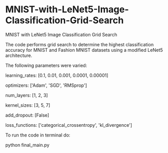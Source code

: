 # MNIST-with-LeNet5-Image-Classification-Grid-Search
MNIST with LeNet5 Image Classification Grid Search

The code performs grid search to determine the highest classification accuracy for MNIST and Fashion MNIST datasets using a modified LeNet5 architecture.

The following parameters were varied:

learning_rates: [0.1, 0.01, 0.001, 0.0001, 0.00001]

optimizers: ['Adam', 'SGD', 'RMSprop']

num_layers: [1, 2, 3]

kernel_sizes: [3, 5, 7]

add_dropout: [False]

loss_functions: ['categorical_crossentropy', 'kl_divergence']

To run the code in terminal do:

python final_main.py

